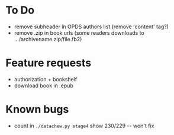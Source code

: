 # To Do

- remove subheader in OPDS authors list (remove 'content' tag?)
- remove .zip in book urls (some readers downloads to .../archivename.zip/file.fb2)

# Feature requests

- authorization + bookshelf
- download book in .epub

# Known bugs

- count in `./datachew.py stage4` show 230/229 -- won't fix

